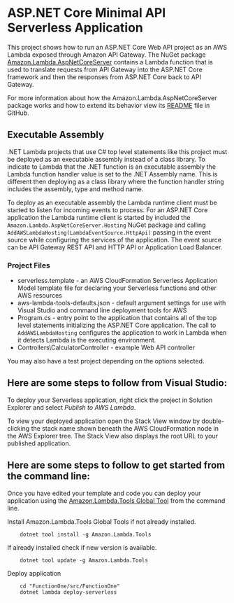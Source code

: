 # ASP.NET Core Minimal API Serverless Application

This project shows how to run an ASP.NET Core Web API project as an AWS Lambda exposed through Amazon API Gateway. The
NuGet package [Amazon.Lambda.AspNetCoreServer](https://www.nuget.org/packages/Amazon.Lambda.AspNetCoreServer) contains a
Lambda function that is used to translate requests from API Gateway into the ASP.NET Core framework and then the
responses from ASP.NET Core back to API Gateway.

For more information about how the Amazon.Lambda.AspNetCoreServer package works and how to extend its behavior view
its [README](https://github.com/aws/aws-lambda-dotnet/blob/master/Libraries/src/Amazon.Lambda.AspNetCoreServer/README.md)
file in GitHub.

## Executable Assembly ##

.NET Lambda projects that use C# top level statements like this project must be deployed as an executable assembly
instead of a class library. To indicate to Lambda that the .NET function is an executable assembly the
Lambda function handler value is set to the .NET Assembly name. This is different then deploying as a class library
where the function handler string includes the assembly, type and method name.

To deploy as an executable assembly the Lambda runtime client must be started to listen for incoming events to process.
For an ASP.NET Core application the Lambda runtime client is started by included the
`Amazon.Lambda.AspNetCoreServer.Hosting` NuGet package and calling `AddAWSLambdaHosting(LambdaEventSource.HttpApi)`
passing in the event source while configuring the services of the application. The
event source can be API Gateway REST API and HTTP API or Application Load Balancer.

### Project Files ###

* serverless.template - an AWS CloudFormation Serverless Application Model template file for declaring your Serverless
  functions and other AWS resources
* aws-lambda-tools-defaults.json - default argument settings for use with Visual Studio and command line deployment
  tools for AWS
* Program.cs - entry point to the application that contains all of the top level statements initializing the ASP.NET
  Core application.
  The call to `AddAWSLambdaHosting` configures the application to work in Lambda when it detects Lambda is the executing
  environment.
* Controllers\CalculatorController - example Web API controller

You may also have a test project depending on the options selected.

## Here are some steps to follow from Visual Studio:

To deploy your Serverless application, right click the project in Solution Explorer and select *Publish to AWS Lambda*.

To view your deployed application open the Stack View window by double-clicking the stack name shown beneath the AWS
CloudFormation node in the AWS Explorer tree. The Stack View also displays the root URL to your published application.

## Here are some steps to follow to get started from the command line:

Once you have edited your template and code you can deploy your application using
the [Amazon.Lambda.Tools Global Tool](https://github.com/aws/aws-extensions-for-dotnet-cli#aws-lambda-amazonlambdatools)
from the command line.

Install Amazon.Lambda.Tools Global Tools if not already installed.

```
    dotnet tool install -g Amazon.Lambda.Tools
```

If already installed check if new version is available.

```
    dotnet tool update -g Amazon.Lambda.Tools
```

Deploy application

```
    cd "FunctionOne/src/FunctionOne"
    dotnet lambda deploy-serverless
```
